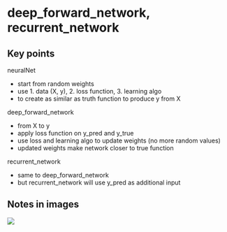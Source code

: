 # deep_forward_network, recurrent_network

## Key points
neuralNet
- start from random weights
- use 1. data (X, y), 2. loss function, 3. learning algo
- to create as similar as truth function to produce y from X

deep_forward_network
- from X to y
- apply loss function on y_pred and y_true
- use loss and learning algo to update weights (no more random values)
- updated weights make network closer to true function

recurrent_network
- same to deep_forward_network
- but recurrent_network will use y_pred as additional input

## Notes in images
![](https://lh3.googleusercontent.com/T1i7XioLuXoPfh1L75Hxrr9GsnzXA-EgzpCDfshr3e1pBhPBeVfM1tTgq_EHYbSEnG38yTtZ4VzVrwugb1qvPWy1xYWUYpVBehvkmpNWLhVauZsLq3SM06Z8ntZiUMGuOXniI_aaiGR4sTlD4J8jpQRpY50wX-lzaJaDEIGd2eAl2K0XFzX_eMb6eGSeqBzTUAgY22UcrMTRBgExkRhrGL1pk73EbidK3ChbbXyk2DAVr79Qiz1VYkATJx6h7K6Ds6exlgQx_D5OVXyK2bpVRIfBOa6wEjIoCIzUY8DvcoijShlkc1KUQcEb2ImzcXhxyHkTpStv_xsT-EHChKXUwelXfIlB_YK-AypvUCX3yIZCu6xLQL-BzeiDaF2yZA44zpdjblkzmzWvobqxHjnCJXGVYjaUrqutPO3ZAkxIsahIm6v8AIjvR6zok79hAXJhCf2cUOtbztkFxJMc2PsT9OVGbKffp_uz7aE00HmDU7qjV34oVNHZTvquFHYtF__X-r615wwKuBWLlgzxiyqGOWn0v4q14ITQ8GdBdpVkQOrqz8yXjJ4UhLoI0zgDQQQ7yh5Fje4u_CWvHb_dLCUP4JXVpepZJTP7j_tAShufJQl5fvNq67WoaccP=w736-h1136-no)
